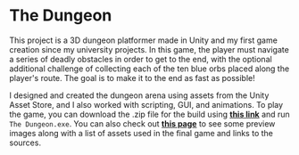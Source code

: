 The Dungeon
===========

This project is a 3D dungeon platformer made in Unity and my first game creation since my university projects. In this game, the player must navigate a series of deadly obstacles in order to get to the end, with the optional additional challenge of collecting each of the ten blue orbs placed along the player's route. The goal is to make it to the end as fast as possible!

I designed and created the dungeon arena using assets from the Unity Asset Store, and I also worked with scripting, GUI, and animations. To play the game, you can download the .zip file for the build using **[this link](https://drive.google.com/uc?export=download&id=1CqePXpX5vNQ1Zkiv-qVr-z6x1cGani6S)** and run `The Dungeon.exe`. You can also check out **[this page](https://bensta.epizy.com/dungeon/)** to see some preview images along with a list of assets used in the final game and links to the sources.
